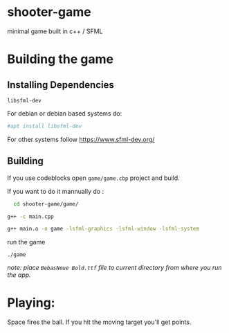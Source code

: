 # shooter-game
minimal game built in c++ / SFML

# Building the game
## Installing Dependencies
`libsfml-dev`

For debian or debian based systems do:
```sh
#apt install libsfml-dev
```
For other systems follow https://www.sfml-dev.org/

## Building
If you use codeblocks open `game/game.cbp` project and build.

If you want to do it mannually do :
```sh
  cd shooter-game/game/
```
```sh
g++ -c main.cpp
```
```sh
g++ main.o -o game -lsfml-graphics -lsfml-window -lsfml-system
```
run the game
```
./game
```

*note: place `BebasNeue Bold.ttf` file to current directory from where you run the app.*
# Playing:
Space fires the ball. If you hit the moving target you'll get points.

